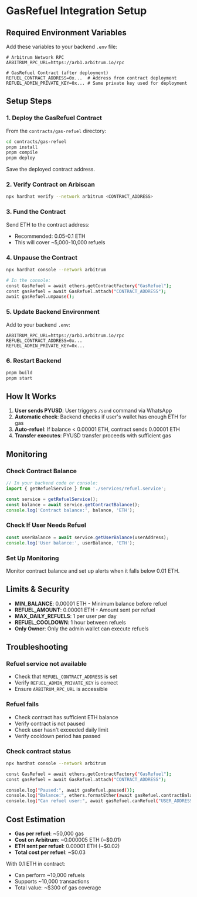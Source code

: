 # GasRefuel Integration Setup

## Required Environment Variables

Add these variables to your backend `.env` file:

```env
# Arbitrum Network RPC
ARBITRUM_RPC_URL=https://arb1.arbitrum.io/rpc

# GasRefuel Contract (after deployment)
REFUEL_CONTRACT_ADDRESS=0x...  # Address from contract deployment
REFUEL_ADMIN_PRIVATE_KEY=0x... # Same private key used for deployment
```

## Setup Steps

### 1. Deploy the GasRefuel Contract

From the `contracts/gas-refuel` directory:

```bash
cd contracts/gas-refuel
pnpm install
pnpm compile
pnpm deploy
```

Save the deployed contract address.

### 2. Verify Contract on Arbiscan

```bash
npx hardhat verify --network arbitrum <CONTRACT_ADDRESS>
```

### 3. Fund the Contract

Send ETH to the contract address:
- Recommended: 0.05-0.1 ETH
- This will cover ~5,000-10,000 refuels

### 4. Unpause the Contract

```bash
npx hardhat console --network arbitrum

# In the console:
const GasRefuel = await ethers.getContractFactory("GasRefuel");
const gasRefuel = await GasRefuel.attach("CONTRACT_ADDRESS");
await gasRefuel.unpause();
```

### 5. Update Backend Environment

Add to your backend `.env`:

```env
ARBITRUM_RPC_URL=https://arb1.arbitrum.io/rpc
REFUEL_CONTRACT_ADDRESS=0x...
REFUEL_ADMIN_PRIVATE_KEY=0x...
```

### 6. Restart Backend

```bash
pnpm build
pnpm start
```

## How It Works

1. **User sends PYUSD**: User triggers `/send` command via WhatsApp
2. **Automatic check**: Backend checks if user's wallet has enough ETH for gas
3. **Auto-refuel**: If balance < 0.00001 ETH, contract sends 0.00001 ETH
4. **Transfer executes**: PYUSD transfer proceeds with sufficient gas

## Monitoring

### Check Contract Balance

```typescript
// In your backend code or console:
import { getRefuelService } from './services/refuel.service';

const service = getRefuelService();
const balance = await service.getContractBalance();
console.log('Contract balance:', balance, 'ETH');
```

### Check If User Needs Refuel

```typescript
const userBalance = await service.getUserBalance(userAddress);
console.log('User balance:', userBalance, 'ETH');
```

### Set Up Monitoring

Monitor contract balance and set up alerts when it falls below 0.01 ETH.

## Limits & Security

- **MIN_BALANCE**: 0.00001 ETH - Minimum balance before refuel
- **REFUEL_AMOUNT**: 0.00001 ETH - Amount sent per refuel
- **MAX_DAILY_REFUELS**: 1 per user per day
- **REFUEL_COOLDOWN**: 1 hour between refuels
- **Only Owner**: Only the admin wallet can execute refuels

## Troubleshooting

### Refuel service not available
- Check that `REFUEL_CONTRACT_ADDRESS` is set
- Verify `REFUEL_ADMIN_PRIVATE_KEY` is correct
- Ensure `ARBITRUM_RPC_URL` is accessible

### Refuel fails
- Check contract has sufficient ETH balance
- Verify contract is not paused
- Check user hasn't exceeded daily limit
- Verify cooldown period has passed

### Check contract status
```bash
npx hardhat console --network arbitrum

const GasRefuel = await ethers.getContractFactory("GasRefuel");
const gasRefuel = await GasRefuel.attach("CONTRACT_ADDRESS");

console.log("Paused:", await gasRefuel.paused());
console.log("Balance:", ethers.formatEther(await gasRefuel.contractBalance()));
console.log("Can refuel user:", await gasRefuel.canRefuel("USER_ADDRESS"));
```

## Cost Estimation

- **Gas per refuel**: ~50,000 gas
- **Cost on Arbitrum**: ~0.000005 ETH (~$0.01)
- **ETH sent per refuel**: 0.00001 ETH (~$0.02)
- **Total cost per refuel**: ~$0.03

With 0.1 ETH in contract:
- Can perform ~10,000 refuels
- Supports ~10,000 transactions
- Total value: ~$300 of gas coverage

